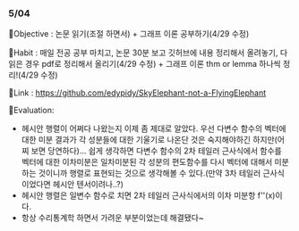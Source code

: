 ### 5/04
🐘Objective : 논문 읽기(조절 하면서) + 그래프 이론 공부하기(4/29 수정)

🐘Habit : 매일 전공 공부 마치고, 논문 30분 보고 깃허브에 내용 정리해서 올려놓기, 다 읽은 경우 pdf로 정리해서 올리기(4/29 수정) + 그래프 이론 thm or lemma 하나씩 정리!(4/29 수정)

🐘Link : https://github.com/edypidy/SkyElephant-not-a-FlyingElephant

🐘Evaluation:

* 헤시안 행렬이 어쩌다 나왔는지 이제 좀 제대로 알았다. 우선 다변수 함수의 벡터에 대한 미분 결과가 각 성분들에 대한 기울기로 나온단 것은 숙지해야하긴 하지만(어찌 보면 당연하다)... 쉽게 생각하면 다변수 함수의 2차 테일러 근사식에서 함수를 벡터에 대한 이차미분은 일차미분된 각 성분의 편도함수를 다시 벡터에 대해서 미분하는 것이니까 행렬로 표현되는 것으로 생각해볼 수 있다.(만약 3차 테일러 근사식이었다면 헤시안 텐서이려나..?) 
* 헤시안 행렬은 일변수 함수로 치면 2차 테일러 근사식에서의 이차 미분항 f''(x)이다.
* 항상 수리통계학 하면서 가려운 부분이었는데 해결됐다~
